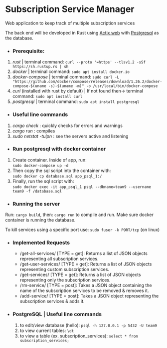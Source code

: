 # Subscription Service Manager
Web application to keep track of multiple subscription services

The back end will be developed in Rust using [Actix web](https://actix.rs/) with [Postgresql](https://www.postgresql.org/) as the database.

- ### Prerequisite:  
 1. _rust_ | terminal command: `curl --proto '=https' --tlsv1.2 -sSf https://sh.rustup.rs | sh`
 2. _docker_ | terminal command: `sudo apt install docker.io`
 3. _docker-compose_ | terminal command: `sudo curl -L "https://github.com/docker/compose/releases/download/1.26.2/docker-compose-$(uname -s)-$(uname -m)" -o /usr/local/bin/docker-compose`
 4. _curl_ (installed with rust by default) | If not found then-> terminal command: `sudo apt install curl`
 5. _postgresql_ | terminal command: `sudo apt install postgresql`


- ### Useful line commands  
 1. _cargo check_ : quickly checks for errors and warnings
 2. _cargo run_ : compiles
 3. _sudo netstat -tulpn_ : see the servers active and listening

- ### Run postgresql with docker container  
 1. Create container. Inside of app, run:  
 `sudo docker-compose up -d`  
 2. Then copy the sql script into the container with:  
 `sudo docker cp database.sql app_psql_1:/`
 3. Finally, run the sql script with:  
 `sudo docker exec -it app_psql_1 psql --dbname=team9 --username team9 -f /database.sql`
 
 - ### Running the server  
 Run: `cargo build`, then: `cargo run` to compile and run. Make sure docker container is running the database.
   
 To kill services using a specific port use: `sudo fuser -k PORT/tcp` (on linux)
 
 - ### Implemented Requests  
   -  /get-all-services/ [TYPE = get]: Returns a list of JSON objects representing all subscription services.
   -  /get-user-services/ [TYPE = get]: Returns a list of JSON objects representing custom subscription services.
   -  /get-services/ [TYPE = get]: Returns a list of JSON objects representing only the subscription services.
   -  /rm-service/ [TYPE = post]: Takes a JSON object containing the name of the subscription services to be removed & removes it.
   -  /add-service/ [TYPE = post]: Takes a JSON object representing the subscription services & adds it.
 
 - ### PostgreSQL | Useful line commands
   1. to edit/view database (hello):
   `psql -h 127.0.0.1 -p 5432 -U team9`
   2. to view current tables:
   `\dt`
   3. to view a table (ex. subscription_services):
   `select * from subscription_services;`

